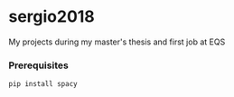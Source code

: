 # sergio2018

My projects during my master's thesis and first job at EQS

### Prerequisites

```
pip install spacy
```
